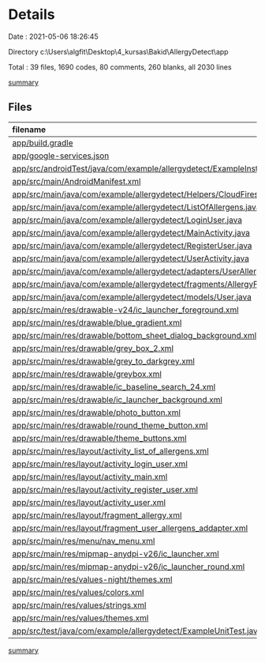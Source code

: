 # Details

Date : 2021-05-06 18:26:45

Directory c:\Users\algfit\Desktop\4_kursas\Bakid\AllergyDetect\app

Total : 39 files,  1690 codes, 80 comments, 260 blanks, all 2030 lines

[summary](results.md)

## Files
| filename | language | code | comment | blank | total |
| :--- | :--- | ---: | ---: | ---: | ---: |
| [app/build.gradle](/app/build.gradle) | Groovy | 47 | 0 | 8 | 55 |
| [app/google-services.json](/app/google-services.json) | JSON | 39 | 0 | 0 | 39 |
| [app/src/androidTest/java/com/example/allergydetect/ExampleInstrumentedTest.java](/app/src/androidTest/java/com/example/allergydetect/ExampleInstrumentedTest.java) | Java | 15 | 6 | 5 | 26 |
| [app/src/main/AndroidManifest.xml](/app/src/main/AndroidManifest.xml) | XML | 33 | 0 | 7 | 40 |
| [app/src/main/java/com/example/allergydetect/Helpers/CloudFirestore.java](/app/src/main/java/com/example/allergydetect/Helpers/CloudFirestore.java) | Java | 147 | 26 | 20 | 193 |
| [app/src/main/java/com/example/allergydetect/ListOfAllergens.java](/app/src/main/java/com/example/allergydetect/ListOfAllergens.java) | Java | 60 | 0 | 18 | 78 |
| [app/src/main/java/com/example/allergydetect/LoginUser.java](/app/src/main/java/com/example/allergydetect/LoginUser.java) | Java | 98 | 14 | 15 | 127 |
| [app/src/main/java/com/example/allergydetect/MainActivity.java](/app/src/main/java/com/example/allergydetect/MainActivity.java) | Java | 203 | 17 | 53 | 273 |
| [app/src/main/java/com/example/allergydetect/RegisterUser.java](/app/src/main/java/com/example/allergydetect/RegisterUser.java) | Java | 106 | 0 | 23 | 129 |
| [app/src/main/java/com/example/allergydetect/UserActivity.java](/app/src/main/java/com/example/allergydetect/UserActivity.java) | Java | 80 | 1 | 23 | 104 |
| [app/src/main/java/com/example/allergydetect/adapters/UserAllergensAdapter.java](/app/src/main/java/com/example/allergydetect/adapters/UserAllergensAdapter.java) | Java | 68 | 0 | 21 | 89 |
| [app/src/main/java/com/example/allergydetect/fragments/AllergyFragment.java](/app/src/main/java/com/example/allergydetect/fragments/AllergyFragment.java) | Java | 43 | 0 | 15 | 58 |
| [app/src/main/java/com/example/allergydetect/models/User.java](/app/src/main/java/com/example/allergydetect/models/User.java) | Java | 29 | 0 | 12 | 41 |
| [app/src/main/res/drawable-v24/ic_launcher_foreground.xml](/app/src/main/res/drawable-v24/ic_launcher_foreground.xml) | XML | 30 | 0 | 0 | 30 |
| [app/src/main/res/drawable/blue_gradient.xml](/app/src/main/res/drawable/blue_gradient.xml) | XML | 9 | 0 | 0 | 9 |
| [app/src/main/res/drawable/bottom_sheet_dialog_background.xml](/app/src/main/res/drawable/bottom_sheet_dialog_background.xml) | XML | 8 | 0 | 1 | 9 |
| [app/src/main/res/drawable/grey_box_2.xml](/app/src/main/res/drawable/grey_box_2.xml) | XML | 16 | 0 | 1 | 17 |
| [app/src/main/res/drawable/grey_to_darkgrey.xml](/app/src/main/res/drawable/grey_to_darkgrey.xml) | XML | 9 | 0 | 0 | 9 |
| [app/src/main/res/drawable/greybox.xml](/app/src/main/res/drawable/greybox.xml) | XML | 6 | 0 | 0 | 6 |
| [app/src/main/res/drawable/ic_baseline_search_24.xml](/app/src/main/res/drawable/ic_baseline_search_24.xml) | XML | 5 | 0 | 1 | 6 |
| [app/src/main/res/drawable/ic_launcher_background.xml](/app/src/main/res/drawable/ic_launcher_background.xml) | XML | 170 | 0 | 1 | 171 |
| [app/src/main/res/drawable/photo_button.xml](/app/src/main/res/drawable/photo_button.xml) | XML | 6 | 0 | 1 | 7 |
| [app/src/main/res/drawable/round_theme_button.xml](/app/src/main/res/drawable/round_theme_button.xml) | XML | 5 | 0 | 0 | 5 |
| [app/src/main/res/drawable/theme_buttons.xml](/app/src/main/res/drawable/theme_buttons.xml) | XML | 5 | 0 | 0 | 5 |
| [app/src/main/res/layout/activity_list_of_allergens.xml](/app/src/main/res/layout/activity_list_of_allergens.xml) | XML | 22 | 0 | 3 | 25 |
| [app/src/main/res/layout/activity_login_user.xml](/app/src/main/res/layout/activity_login_user.xml) | XML | 88 | 0 | 6 | 94 |
| [app/src/main/res/layout/activity_main.xml](/app/src/main/res/layout/activity_main.xml) | XML | 37 | 0 | 4 | 41 |
| [app/src/main/res/layout/activity_register_user.xml](/app/src/main/res/layout/activity_register_user.xml) | XML | 78 | 0 | 6 | 84 |
| [app/src/main/res/layout/activity_user.xml](/app/src/main/res/layout/activity_user.xml) | XML | 67 | 0 | 5 | 72 |
| [app/src/main/res/layout/fragment_allergy.xml](/app/src/main/res/layout/fragment_allergy.xml) | XML | 50 | 0 | 2 | 52 |
| [app/src/main/res/layout/fragment_user_allergens_addapter.xml](/app/src/main/res/layout/fragment_user_allergens_addapter.xml) | XML | 37 | 0 | 4 | 41 |
| [app/src/main/res/menu/nav_menu.xml](/app/src/main/res/menu/nav_menu.xml) | XML | 11 | 0 | 1 | 12 |
| [app/src/main/res/mipmap-anydpi-v26/ic_launcher.xml](/app/src/main/res/mipmap-anydpi-v26/ic_launcher.xml) | XML | 5 | 0 | 0 | 5 |
| [app/src/main/res/mipmap-anydpi-v26/ic_launcher_round.xml](/app/src/main/res/mipmap-anydpi-v26/ic_launcher_round.xml) | XML | 5 | 0 | 0 | 5 |
| [app/src/main/res/values-night/themes.xml](/app/src/main/res/values-night/themes.xml) | XML | 11 | 5 | 0 | 16 |
| [app/src/main/res/values/colors.xml](/app/src/main/res/values/colors.xml) | XML | 12 | 0 | 0 | 12 |
| [app/src/main/res/values/strings.xml](/app/src/main/res/values/strings.xml) | XML | 4 | 1 | 0 | 5 |
| [app/src/main/res/values/themes.xml](/app/src/main/res/values/themes.xml) | XML | 17 | 5 | 1 | 23 |
| [app/src/test/java/com/example/allergydetect/ExampleUnitTest.java](/app/src/test/java/com/example/allergydetect/ExampleUnitTest.java) | Java | 9 | 5 | 3 | 17 |

[summary](results.md)